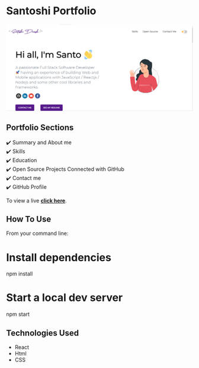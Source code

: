 # Santoshi Portfolio 
![Preview UI](/portfolio.png)

## Portfolio Sections
✔️ Summary and About me\
✔️ Skills\
✔️ Education\
✔️ Open Source Projects Connected with GitHub\
✔️ Contact me\
✔️ GitHub Profile

To view a live  **[click here](https://portfolioofsantoshi.netlify.app/)**.



## How To Use 

From your command line:


# Install dependencies
npm install

# Start a local dev server
npm start


## Technologies Used 

- React
- Html
- CSS




